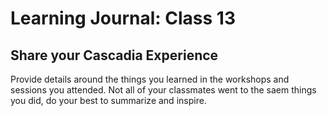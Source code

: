 # Learning Journal: Class 13

## Share your Cascadia Experience

Provide details around the things you learned in the workshops and sessions you attended.  Not all of your classmates went to the saem things you did, do your best to summarize and inspire.
